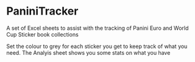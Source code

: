 # PaniniTracker
A set of Excel sheets to assist with the tracking of Panini Euro and World Cup Sticker book collections

Set the colour to grey for each sticker you get to keep track of what you need. The Analyis sheet shows you some stats on what you have